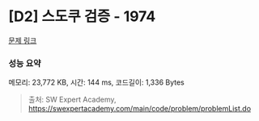 # [D2] 스도쿠 검증 - 1974 

[문제 링크](https://swexpertacademy.com/main/code/problem/problemDetail.do?contestProbId=AV5Psz16AYEDFAUq) 

### 성능 요약

메모리: 23,772 KB, 시간: 144 ms, 코드길이: 1,336 Bytes



> 출처: SW Expert Academy, https://swexpertacademy.com/main/code/problem/problemList.do